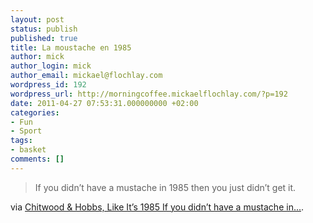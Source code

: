 ```yaml
---
layout: post
status: publish
published: true
title: La moustache en 1985
author: mick
author_login: mick
author_email: mickael@flochlay.com
wordpress_id: 192
wordpress_url: http://morningcoffee.mickaelflochlay.com/?p=192
date: 2011-04-27 07:53:31.000000000 +02:00
categories:
- Fun
- Sport
tags:
- basket
comments: []
---
```

<blockquote>If you didn’t have a mustache in 1985 then you just didn’t get it.</blockquote>
via <a href="http://chitwoodandhobbs.com/post/4961666414/like-its-1985">Chitwood &amp; Hobbs, Like It’s 1985 If you didn’t have a mustache in...</a>.
